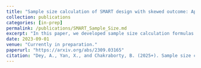 ```yaml
---
title: "Sample size calculation of SMART design with skewed outcome: Application to the SMART+ study"
collection: publications
categories: [in-prep]
permalink: /publications/SMART_Sample_Size.md
excerpt: "In this paper, we developed sample size calculation formulas based on precision and power for the SMART design with skewed outcomes, suitable for both full-scale SMART and pilot-SMART studies."
date: 2023-09-01
venue: "Currently in preparation."
paperurl: "https://arxiv.org/abs/2309.03165"
citation: "Dey, A., Yan, X., and Chakraborty, B. (2025+). Sample size calculation of SMART design with skewed outcome: Application to the SMART+ study"
---
```

